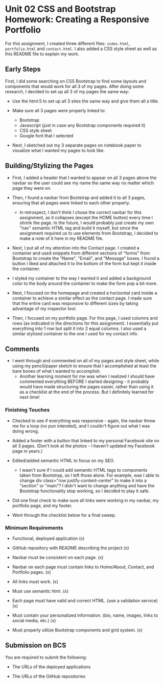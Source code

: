 # Unit 02 CSS and Bootstrap Homework: Creating a Responsive Portfolio

For this assignment, I created three different files: `index.html`, `portfolio.html` and `contact.html`. I also added a CSS style sheet as well as this README file to explain my work.

## Early Steps

First, I did some searching on CSS Bootstrap to find some layouts and components that would work for all 3 of my pages. After doing some research, I decided to set up all 3 of my pages the same way:

- Use the html:5 to set up all 3 sites the same way and give them all a title.

- Make sure all 3 pages were properly linked to:

  - Bootstrap
  - Javascript (just in case any Bootstrap components required it)
  - CSS style sheet
  - Google font that I selected

- Next, I sketched out my 3 separate pages on notebook paper to visualize what I wanted my pages to look like.

## Building/Stylizing the Pages

- First, I added a header that I wanted to appear on all 3 pages above the navbar so the user could see my name the same way no matter which page they were on.

- Then, I found a navbar from Bootstrap and added it to all 3 pages, ensuring that all pages were linked to each other properly.

  - In retrospect, I don't think I chose the correct navbar for this assignment, as it collapses (except the HOME button) every time I shrink the page. In the future, I would probably just create my own "nav" semantic HTML tag and build it myself, but since the assignment required us to use elements from Bootstrap, I decided to make a note of it here in my README file.

- Next, I put all of my attention into the Contact page. I created a container and used snippets from different sections of "forms" from Bootstrap to create the "Name", "Email", and "Message" boxes. I found a button I liked and attached it to the bottom of the form but kept it inside the container.

- I styled my container to the way I wanted it and added a background color to the body around the container to make the form pop a bit more.

- Next, I focused on the homepage and created a horizontal card inside a container to achieve a similar effect as the contact page. I made sure that the entire card was responsive to different sizes by taking advantage of my inspector tool.

- Then, I focused on my portfolio page. For this page, I used columns and rows (as indicated in the directions for this assignment). I essentially put everything into 1 row but split it into 2 equal columns. I also used a similar stylized container to the one I used for my contact info.

## Comments

- I went through and commented on all of my pages and style sheet, while using my pencil/paper sketch to ensure that I accomplished at least the bare bones of what I wanted to accomplish.
  - Another learning moment for me was when I realized I should have commented everything BEFORE I started designing - it probably would have made structuring the pages easier, rather than using it as a checklist at the end of the process. But I definitely learned for next time!

### Finishing Touches

- Checked to see if everything was responsive - again, the navbar threw me for a loop (no pun intended), and I couldn't figure out what I was doing wrong.

- Added a footer with a button that linked to my personal Facebook site on all 3 pages. (Don't look at the photos - I haven't updated my Facebook page in years.)

- Edited/added semantic HTML to focus on my SEO.

  - I wasn't sure if I could add semantic HTML tags to components taken from Bootstrap, so I left those alone. For example, was I able to change div class="row justify-content-center" to make it into a "section" or "main"? I didn't want to change anything and have the Bootstrap functionality stop working, so I decided to play it safe.

- Did one final check to make sure all links were working in my navbar, my portfolio page, and my footer.

- Went through the checklist below for a final sweep.

### Minimum Requirements

- Functional, deployed application (x)

- GitHub repository with README describing the project (x)

- Navbar must be consistent on each page. (x)

- Navbar on each page must contain links to Home/About, Contact, and Portfolio pages. (x)

- All links must work. (x)

- Must use semantic html. (x)

- Each page must have valid and correct HTML. (use a validation service) (x)

- Must contain your personalized information. (bio, name, images, links to social media, etc.) (x)

- Must properly utilize Bootstrap components and grid system. (x)

## Submission on BCS

You are required to submit the following:

- The URLs of the deployed applications

- The URLs of the GitHub repositories
